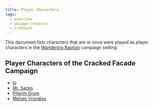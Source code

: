 ```yaml
---
title: Player Characters
tags:
  - overview
  - unique-creature
  - creature
---
```


This document lists characters that are or once were played as player characters in the [Wandering Bastion](../../../index.md) campaign setting.

## Player Characters of the Cracked Facade Campaign

- [Io](cracked-facade/cemhaiden-iorathrus.md)
- [Mr. Sacks](cracked-facade/mr-sacks.md)
- [Pilgrim Grum](cracked-facade/pilgrim-grum.md)
- [Mehen Vrondiss](cracked-facade/vrondiss-mehen.md)
